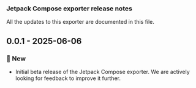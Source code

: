 ### Jetpack Compose exporter release notes
All the updates to this exporter are documented in this file.

## 0.0.1 - 2025-06-06

### 🚀 New
- Initial beta release of the Jetpack Compose exporter. We are actively looking for feedback to improve it further.
